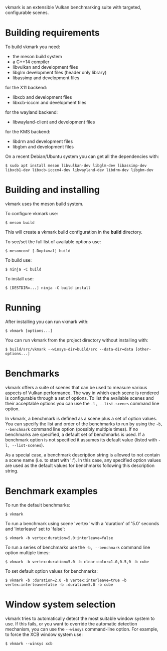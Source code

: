 vkmark is an extensible Vulkan benchmarking suite with targeted,
configurable scenes.

# Building requirements

To build vkmark you need:

 * the meson build system
 * a C++14 compiler
 * libvulkan and development files
 * libglm development files (header only library)
 * libassimp and development files

for the X11 backend:

 * libxcb and development files
 * libxcb-icccm and development files

for the wayland backend:

 * libwayland-client and development files

for the KMS backend:

 * libdrm and development files
 * libgbm and development files

On a recent Debian/Ubuntu system you can get all the dependencies with:

 `$ sudo apt install meson libvulkan-dev libglm-dev libassimp-dev libxcb1-dev libxcb-icccm4-dev libwayland-dev libdrm-dev libgbm-dev`

# Building and installing

vkmark uses the meson build system.

To configure vkmark use:

`$ meson build`

This will create a vkmark build configuration in the **build** directory.

To see/set the full list of available options use:

`$ mesonconf [-Dopt=val] build`

To build use:

`$ ninja -C build`

To install use:

`$ [DESTDIR=...] ninja -C build install`

# Running

After installing you can run vkmark with:

`$ vkmark [options...]`

You can run vkmark from the project directory without installing with:

`$ build/src/vkmark --winsys-dir=build/src --data-dir=data [other-options...]`

# Benchmarks

vkmark offers a suite of scenes that can be used to measure various aspects of
Vulkan performance. The way in which each scene is rendered is configurable
through a set of options. To list the available scenes and their acceptable
options you can use the `-l, --list-scenes` command line option.

In vkmark, a benchmark is defined as a scene plus a set of option values. You
can specify the list and order of the benchmarks to run by using the `-b,
--benchmark` command line option (possibly multiple times). If no benchmarks
are specified, a default set of benchmarks is used. If a benchmark option is
not specified it assumes its default value (listed with `-l, --list-scenes`).

As a special case, a benchmark description string is allowed to not contain a
scene name (i.e. to start with ':'). In this case, any specified option values
are used as the default values for benchmarks following this description
string.

# Benchmark examples

To run the default benchmarks:

`$ vkmark`

To run a benchmark using scene 'vertex' with a 'duration' of '5.0' seconds and
'interleave' set to 'false':

`$ vkmark -b vertex:duration=5.0:interleave=false`

To run a series of benchmarks use the `-b, --benchmark` command line option multiple times:

`$ vkmark -b vertex:duration=5.0 -b clear:color=1.0,0.5,0 -b cube`

To set default option values for benchmarks:

`$ vkmark -b :duration=2.0 -b vertex:interleave=true -b vertex:interleave=false -b :duration=5.0 -b cube`

# Window system selection

vkmark tries to automatically detect the most suitable window system to use. If
this fails, or you want to override the automatic detection mechanism, you can use
the `--winsys` command-line option. For example, to force the XCB window system
use:

`$ vkmark --winsys xcb`
